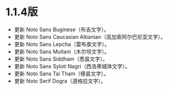 # 1.1.4版

* 更新 Noto Sans Buginese（布吉文字）。
* 更新 Noto Sans Caucasian Albanian（高加索阿尔巴尼亚文字）。
* 更新 Noto Sans Lepcha（雷布查文字）。
* 更新 Noto Sans Multani（木尔坦文字）。
* 更新 Noto Sans Siddham（悉昙文字）。
* 更新 Noto Sans Syloti Nagri（西洛蒂城体文字）。
* 更新 Noto Sans Tai Tham（傣昙文字）。
* 更新 Noto Serif Dogra（道格拉文字）。
